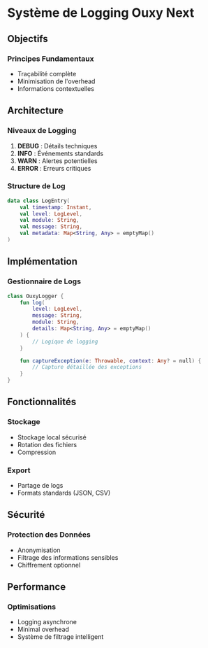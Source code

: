 # Système de Logging Ouxy Next

## Objectifs

### Principes Fundamentaux
- Traçabilité complète
- Minimisation de l'overhead
- Informations contextuelles

## Architecture

### Niveaux de Logging
1. **DEBUG** : Détails techniques
2. **INFO** : Événements standards
3. **WARN** : Alertes potentielles
4. **ERROR** : Erreurs critiques

### Structure de Log
```kotlin
data class LogEntry(
    val timestamp: Instant,
    val level: LogLevel,
    val module: String,
    val message: String,
    val metadata: Map<String, Any> = emptyMap()
)
```

## Implémentation

### Gestionnaire de Logs
```kotlin
class OuxyLogger {
    fun log(
        level: LogLevel, 
        message: String, 
        module: String,
        details: Map<String, Any> = emptyMap()
    ) {
        // Logique de logging
    }

    fun captureException(e: Throwable, context: Any? = null) {
        // Capture détaillée des exceptions
    }
}
```

## Fonctionnalités

### Stockage
- Stockage local sécurisé
- Rotation des fichiers
- Compression

### Export
- Partage de logs
- Formats standards (JSON, CSV)

## Sécurité

### Protection des Données
- Anonymisation
- Filtrage des informations sensibles
- Chiffrement optionnel

## Performance

### Optimisations
- Logging asynchrone
- Minimal overhead
- Système de filtrage intelligent
